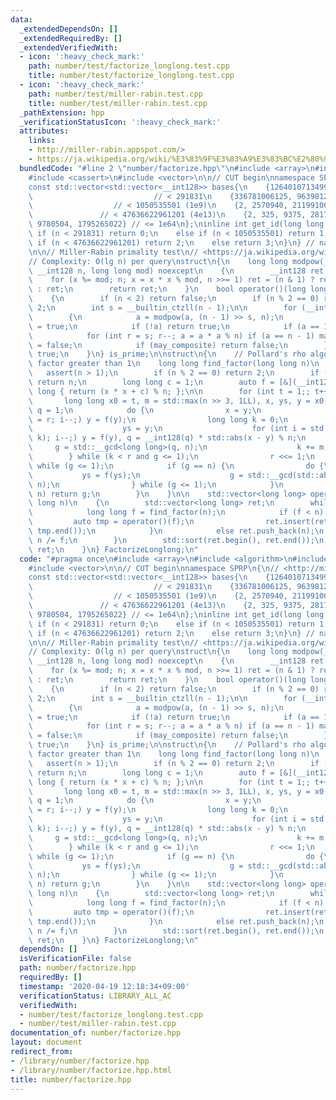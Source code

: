 ```yaml
---
data:
  _extendedDependsOn: []
  _extendedRequiredBy: []
  _extendedVerifiedWith:
  - icon: ':heavy_check_mark:'
    path: number/test/factorize_longlong.test.cpp
    title: number/test/factorize_longlong.test.cpp
  - icon: ':heavy_check_mark:'
    path: number/test/miller-rabin.test.cpp
    title: number/test/miller-rabin.test.cpp
  _pathExtension: hpp
  _verificationStatusIcon: ':heavy_check_mark:'
  attributes:
    links:
    - http://miller-rabin.appspot.com/>
    - https://ja.wikipedia.org/wiki/%E3%83%9F%E3%83%A9%E3%83%BC%E2%80%93%E3%83%A9%E3%83%93%E3%83%B3%E7%B4%A0%E6%95%B0%E5%88%A4%E5%AE%9A%E6%B3%95>
  bundledCode: "#line 2 \"number/factorize.hpp\"\n#include <array>\n#include <algorithm>\n\
    #include <cassert>\n#include <vector>\n\n// CUT begin\nnamespace SPRP\n{\n// <http://miller-rabin.appspot.com/>\n\
    const std::vector<std::vector<__int128>> bases{\n    {126401071349994536},   \
    \                           // < 291831\n    {336781006125, 9639812373923155},\
    \                  // < 1050535501 (1e9)\n    {2, 2570940, 211991001, 3749873356},\
    \               // < 47636622961201 (4e13)\n    {2, 325, 9375, 28178, 450775,\
    \ 9780504, 1795265022} // <= 1e64\n};\ninline int get_id(long long n)\n{\n   \
    \ if (n < 291831) return 0;\n    else if (n < 1050535501) return 1;\n    else\
    \ if (n < 47636622961201) return 2;\n    else return 3;\n}\n} // namespace SPRP\n\
    \n\n// Miller-Rabin primality test\n// <https://ja.wikipedia.org/wiki/%E3%83%9F%E3%83%A9%E3%83%BC%E2%80%93%E3%83%A9%E3%83%93%E3%83%B3%E7%B4%A0%E6%95%B0%E5%88%A4%E5%AE%9A%E6%B3%95>\n\
    // Complexity: O(lg n) per query\nstruct\n{\n    long long modpow(__int128 x,\
    \ __int128 n, long long mod) noexcept\n    {\n        __int128 ret = 1;\n    \
    \    for (x %= mod; n; x = x * x % mod, n >>= 1) ret = (n & 1) ? ret * x % mod\
    \ : ret;\n        return ret;\n    }\n    bool operator()(long long n) noexcept\n\
    \    {\n        if (n < 2) return false;\n        if (n % 2 == 0) return n ==\
    \ 2;\n        int s = __builtin_ctzll(n - 1);\n\n        for (__int128 a : SPRP::bases[SPRP::get_id(n)])\n\
    \        {\n            a = modpow(a, (n - 1) >> s, n);\n            bool may_composite\
    \ = true;\n            if (!a) return true;\n            if (a == 1) continue;\n\
    \            for (int r = s; r--; a = a * a % n) if (a == n - 1) may_composite\
    \ = false;\n            if (may_composite) return false;\n        }\n        return\
    \ true;\n    }\n} is_prime;\n\nstruct\n{\n    // Pollard's rho algorithm: find\
    \ factor greater than 1\n    long long find_factor(long long n)\n    {\n     \
    \   assert(n > 1);\n        if (n % 2 == 0) return 2;\n        if (is_prime(n))\
    \ return n;\n        long long c = 1;\n        auto f = [&](__int128 x) -> long\
    \ long { return (x * x + c) % n; };\n\n        for (int t = 1;; t++) {\n     \
    \       long long x0 = t, m = std::max(n >> 3, 1LL), x, ys, y = x0, r = 1, g,\
    \ q = 1;\n            do {\n                x = y;\n                for (int i\
    \ = r; i--;) y = f(y);\n                long long k = 0;\n                do {\n\
    \                    ys = y;\n                    for (int i = std::min(m, r -\
    \ k); i--;) y = f(y), q = __int128(q) * std::abs(x - y) % n;\n               \
    \     g = std::__gcd<long long>(q, n);\n                    k += m;\n        \
    \        } while (k < r and g <= 1);\n                r <<= 1;\n            }\
    \ while (g <= 1);\n            if (g == n) {\n                do {\n         \
    \           ys = f(ys);\n                    g = std::__gcd(std::abs(x - ys),\
    \ n);\n                } while (g <= 1);\n            }\n            if (g !=\
    \ n) return g;\n        }\n    }\n\n    std::vector<long long> operator()(long\
    \ long n)\n    {\n        std::vector<long long> ret;\n        while (n > 1) {\n\
    \            long long f = find_factor(n);\n            if (f < n) {\n       \
    \         auto tmp = operator()(f);\n                ret.insert(ret.end(), tmp.begin(),\
    \ tmp.end());\n            }\n            else ret.push_back(n);\n           \
    \ n /= f;\n        }\n        std::sort(ret.begin(), ret.end());\n        return\
    \ ret;\n    }\n} FactorizeLonglong;\n"
  code: "#pragma once\n#include <array>\n#include <algorithm>\n#include <cassert>\n\
    #include <vector>\n\n// CUT begin\nnamespace SPRP\n{\n// <http://miller-rabin.appspot.com/>\n\
    const std::vector<std::vector<__int128>> bases{\n    {126401071349994536},   \
    \                           // < 291831\n    {336781006125, 9639812373923155},\
    \                  // < 1050535501 (1e9)\n    {2, 2570940, 211991001, 3749873356},\
    \               // < 47636622961201 (4e13)\n    {2, 325, 9375, 28178, 450775,\
    \ 9780504, 1795265022} // <= 1e64\n};\ninline int get_id(long long n)\n{\n   \
    \ if (n < 291831) return 0;\n    else if (n < 1050535501) return 1;\n    else\
    \ if (n < 47636622961201) return 2;\n    else return 3;\n}\n} // namespace SPRP\n\
    \n\n// Miller-Rabin primality test\n// <https://ja.wikipedia.org/wiki/%E3%83%9F%E3%83%A9%E3%83%BC%E2%80%93%E3%83%A9%E3%83%93%E3%83%B3%E7%B4%A0%E6%95%B0%E5%88%A4%E5%AE%9A%E6%B3%95>\n\
    // Complexity: O(lg n) per query\nstruct\n{\n    long long modpow(__int128 x,\
    \ __int128 n, long long mod) noexcept\n    {\n        __int128 ret = 1;\n    \
    \    for (x %= mod; n; x = x * x % mod, n >>= 1) ret = (n & 1) ? ret * x % mod\
    \ : ret;\n        return ret;\n    }\n    bool operator()(long long n) noexcept\n\
    \    {\n        if (n < 2) return false;\n        if (n % 2 == 0) return n ==\
    \ 2;\n        int s = __builtin_ctzll(n - 1);\n\n        for (__int128 a : SPRP::bases[SPRP::get_id(n)])\n\
    \        {\n            a = modpow(a, (n - 1) >> s, n);\n            bool may_composite\
    \ = true;\n            if (!a) return true;\n            if (a == 1) continue;\n\
    \            for (int r = s; r--; a = a * a % n) if (a == n - 1) may_composite\
    \ = false;\n            if (may_composite) return false;\n        }\n        return\
    \ true;\n    }\n} is_prime;\n\nstruct\n{\n    // Pollard's rho algorithm: find\
    \ factor greater than 1\n    long long find_factor(long long n)\n    {\n     \
    \   assert(n > 1);\n        if (n % 2 == 0) return 2;\n        if (is_prime(n))\
    \ return n;\n        long long c = 1;\n        auto f = [&](__int128 x) -> long\
    \ long { return (x * x + c) % n; };\n\n        for (int t = 1;; t++) {\n     \
    \       long long x0 = t, m = std::max(n >> 3, 1LL), x, ys, y = x0, r = 1, g,\
    \ q = 1;\n            do {\n                x = y;\n                for (int i\
    \ = r; i--;) y = f(y);\n                long long k = 0;\n                do {\n\
    \                    ys = y;\n                    for (int i = std::min(m, r -\
    \ k); i--;) y = f(y), q = __int128(q) * std::abs(x - y) % n;\n               \
    \     g = std::__gcd<long long>(q, n);\n                    k += m;\n        \
    \        } while (k < r and g <= 1);\n                r <<= 1;\n            }\
    \ while (g <= 1);\n            if (g == n) {\n                do {\n         \
    \           ys = f(ys);\n                    g = std::__gcd(std::abs(x - ys),\
    \ n);\n                } while (g <= 1);\n            }\n            if (g !=\
    \ n) return g;\n        }\n    }\n\n    std::vector<long long> operator()(long\
    \ long n)\n    {\n        std::vector<long long> ret;\n        while (n > 1) {\n\
    \            long long f = find_factor(n);\n            if (f < n) {\n       \
    \         auto tmp = operator()(f);\n                ret.insert(ret.end(), tmp.begin(),\
    \ tmp.end());\n            }\n            else ret.push_back(n);\n           \
    \ n /= f;\n        }\n        std::sort(ret.begin(), ret.end());\n        return\
    \ ret;\n    }\n} FactorizeLonglong;\n"
  dependsOn: []
  isVerificationFile: false
  path: number/factorize.hpp
  requiredBy: []
  timestamp: '2020-04-19 12:18:34+09:00'
  verificationStatus: LIBRARY_ALL_AC
  verifiedWith:
  - number/test/factorize_longlong.test.cpp
  - number/test/miller-rabin.test.cpp
documentation_of: number/factorize.hpp
layout: document
redirect_from:
- /library/number/factorize.hpp
- /library/number/factorize.hpp.html
title: number/factorize.hpp
---
```

